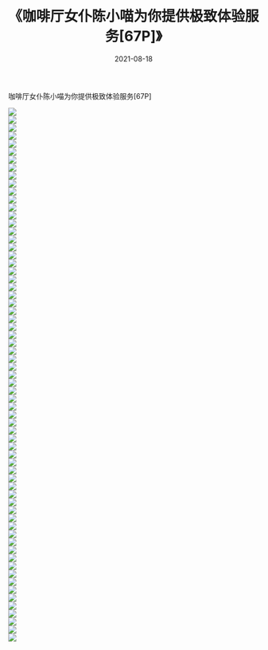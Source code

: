﻿---
layout: post
title:  《咖啡厅女仆陈小喵为你提供极致体验服务[67P]》
date:   2021-08-18
img: http://img.660000.xyz/Sharelink/性感/2021/咖啡厅女仆陈小喵为你提供极致体验服务[67P]/000.jpg
categories: [美女, 清纯, 唯美]
---

咖啡厅女仆陈小喵为你提供极致体验服务[67P]

  ![](http://img.660000.xyz/Sharelink/性感/2021/咖啡厅女仆陈小喵为你提供极致体验服务[67P]/001.jpg) <br> ![](http://img.660000.xyz/Sharelink/性感/2021/咖啡厅女仆陈小喵为你提供极致体验服务[67P]/002.jpg) <br> ![](http://img.660000.xyz/Sharelink/性感/2021/咖啡厅女仆陈小喵为你提供极致体验服务[67P]/003.jpg) <br> ![](http://img.660000.xyz/Sharelink/性感/2021/咖啡厅女仆陈小喵为你提供极致体验服务[67P]/004.jpg) <br> ![](http://img.660000.xyz/Sharelink/性感/2021/咖啡厅女仆陈小喵为你提供极致体验服务[67P]/005.jpg) <br> ![](http://img.660000.xyz/Sharelink/性感/2021/咖啡厅女仆陈小喵为你提供极致体验服务[67P]/006.jpg) <br> ![](http://img.660000.xyz/Sharelink/性感/2021/咖啡厅女仆陈小喵为你提供极致体验服务[67P]/007.jpg) <br> ![](http://img.660000.xyz/Sharelink/性感/2021/咖啡厅女仆陈小喵为你提供极致体验服务[67P]/008.jpg) <br> ![](http://img.660000.xyz/Sharelink/性感/2021/咖啡厅女仆陈小喵为你提供极致体验服务[67P]/009.jpg) <br> ![](http://img.660000.xyz/Sharelink/性感/2021/咖啡厅女仆陈小喵为你提供极致体验服务[67P]/010.jpg) <br> ![](http://img.660000.xyz/Sharelink/性感/2021/咖啡厅女仆陈小喵为你提供极致体验服务[67P]/011.jpg) <br> ![](http://img.660000.xyz/Sharelink/性感/2021/咖啡厅女仆陈小喵为你提供极致体验服务[67P]/012.jpg) <br> ![](http://img.660000.xyz/Sharelink/性感/2021/咖啡厅女仆陈小喵为你提供极致体验服务[67P]/013.jpg) <br> ![](http://img.660000.xyz/Sharelink/性感/2021/咖啡厅女仆陈小喵为你提供极致体验服务[67P]/014.jpg) <br> ![](http://img.660000.xyz/Sharelink/性感/2021/咖啡厅女仆陈小喵为你提供极致体验服务[67P]/015.jpg) <br> ![](http://img.660000.xyz/Sharelink/性感/2021/咖啡厅女仆陈小喵为你提供极致体验服务[67P]/016.jpg) <br> ![](http://img.660000.xyz/Sharelink/性感/2021/咖啡厅女仆陈小喵为你提供极致体验服务[67P]/017.jpg) <br> ![](http://img.660000.xyz/Sharelink/性感/2021/咖啡厅女仆陈小喵为你提供极致体验服务[67P]/018.jpg) <br> ![](http://img.660000.xyz/Sharelink/性感/2021/咖啡厅女仆陈小喵为你提供极致体验服务[67P]/019.jpg) <br> ![](http://img.660000.xyz/Sharelink/性感/2021/咖啡厅女仆陈小喵为你提供极致体验服务[67P]/020.jpg) <br> ![](http://img.660000.xyz/Sharelink/性感/2021/咖啡厅女仆陈小喵为你提供极致体验服务[67P]/021.jpg) <br> ![](http://img.660000.xyz/Sharelink/性感/2021/咖啡厅女仆陈小喵为你提供极致体验服务[67P]/022.jpg) <br> ![](http://img.660000.xyz/Sharelink/性感/2021/咖啡厅女仆陈小喵为你提供极致体验服务[67P]/023.jpg) <br> ![](http://img.660000.xyz/Sharelink/性感/2021/咖啡厅女仆陈小喵为你提供极致体验服务[67P]/024.jpg) <br> ![](http://img.660000.xyz/Sharelink/性感/2021/咖啡厅女仆陈小喵为你提供极致体验服务[67P]/025.jpg) <br> ![](http://img.660000.xyz/Sharelink/性感/2021/咖啡厅女仆陈小喵为你提供极致体验服务[67P]/026.jpg) <br> ![](http://img.660000.xyz/Sharelink/性感/2021/咖啡厅女仆陈小喵为你提供极致体验服务[67P]/027.jpg) <br> ![](http://img.660000.xyz/Sharelink/性感/2021/咖啡厅女仆陈小喵为你提供极致体验服务[67P]/028.jpg) <br> ![](http://img.660000.xyz/Sharelink/性感/2021/咖啡厅女仆陈小喵为你提供极致体验服务[67P]/029.jpg) <br> ![](http://img.660000.xyz/Sharelink/性感/2021/咖啡厅女仆陈小喵为你提供极致体验服务[67P]/030.jpg) <br> ![](http://img.660000.xyz/Sharelink/性感/2021/咖啡厅女仆陈小喵为你提供极致体验服务[67P]/031.jpg) <br> ![](http://img.660000.xyz/Sharelink/性感/2021/咖啡厅女仆陈小喵为你提供极致体验服务[67P]/032.jpg) <br> ![](http://img.660000.xyz/Sharelink/性感/2021/咖啡厅女仆陈小喵为你提供极致体验服务[67P]/033.jpg) <br> ![](http://img.660000.xyz/Sharelink/性感/2021/咖啡厅女仆陈小喵为你提供极致体验服务[67P]/034.jpg) <br> ![](http://img.660000.xyz/Sharelink/性感/2021/咖啡厅女仆陈小喵为你提供极致体验服务[67P]/035.jpg) <br> ![](http://img.660000.xyz/Sharelink/性感/2021/咖啡厅女仆陈小喵为你提供极致体验服务[67P]/036.jpg) <br> ![](http://img.660000.xyz/Sharelink/性感/2021/咖啡厅女仆陈小喵为你提供极致体验服务[67P]/037.jpg) <br> ![](http://img.660000.xyz/Sharelink/性感/2021/咖啡厅女仆陈小喵为你提供极致体验服务[67P]/038.jpg) <br> ![](http://img.660000.xyz/Sharelink/性感/2021/咖啡厅女仆陈小喵为你提供极致体验服务[67P]/039.jpg) <br> ![](http://img.660000.xyz/Sharelink/性感/2021/咖啡厅女仆陈小喵为你提供极致体验服务[67P]/040.jpg) <br> ![](http://img.660000.xyz/Sharelink/性感/2021/咖啡厅女仆陈小喵为你提供极致体验服务[67P]/041.jpg) <br> ![](http://img.660000.xyz/Sharelink/性感/2021/咖啡厅女仆陈小喵为你提供极致体验服务[67P]/042.jpg) <br> ![](http://img.660000.xyz/Sharelink/性感/2021/咖啡厅女仆陈小喵为你提供极致体验服务[67P]/043.jpg) <br> ![](http://img.660000.xyz/Sharelink/性感/2021/咖啡厅女仆陈小喵为你提供极致体验服务[67P]/044.jpg) <br> ![](http://img.660000.xyz/Sharelink/性感/2021/咖啡厅女仆陈小喵为你提供极致体验服务[67P]/045.jpg) <br> ![](http://img.660000.xyz/Sharelink/性感/2021/咖啡厅女仆陈小喵为你提供极致体验服务[67P]/046.jpg) <br> ![](http://img.660000.xyz/Sharelink/性感/2021/咖啡厅女仆陈小喵为你提供极致体验服务[67P]/047.jpg) <br> ![](http://img.660000.xyz/Sharelink/性感/2021/咖啡厅女仆陈小喵为你提供极致体验服务[67P]/048.jpg) <br> ![](http://img.660000.xyz/Sharelink/性感/2021/咖啡厅女仆陈小喵为你提供极致体验服务[67P]/049.jpg) <br> ![](http://img.660000.xyz/Sharelink/性感/2021/咖啡厅女仆陈小喵为你提供极致体验服务[67P]/050.jpg) <br> ![](http://img.660000.xyz/Sharelink/性感/2021/咖啡厅女仆陈小喵为你提供极致体验服务[67P]/051.jpg) <br> ![](http://img.660000.xyz/Sharelink/性感/2021/咖啡厅女仆陈小喵为你提供极致体验服务[67P]/052.jpg) <br> ![](http://img.660000.xyz/Sharelink/性感/2021/咖啡厅女仆陈小喵为你提供极致体验服务[67P]/053.jpg) <br> ![](http://img.660000.xyz/Sharelink/性感/2021/咖啡厅女仆陈小喵为你提供极致体验服务[67P]/054.jpg) <br> ![](http://img.660000.xyz/Sharelink/性感/2021/咖啡厅女仆陈小喵为你提供极致体验服务[67P]/055.jpg) <br> ![](http://img.660000.xyz/Sharelink/性感/2021/咖啡厅女仆陈小喵为你提供极致体验服务[67P]/056.jpg) <br> ![](http://img.660000.xyz/Sharelink/性感/2021/咖啡厅女仆陈小喵为你提供极致体验服务[67P]/057.jpg) <br> ![](http://img.660000.xyz/Sharelink/性感/2021/咖啡厅女仆陈小喵为你提供极致体验服务[67P]/058.jpg) <br> ![](http://img.660000.xyz/Sharelink/性感/2021/咖啡厅女仆陈小喵为你提供极致体验服务[67P]/059.jpg) <br> ![](http://img.660000.xyz/Sharelink/性感/2021/咖啡厅女仆陈小喵为你提供极致体验服务[67P]/060.jpg) <br> ![](http://img.660000.xyz/Sharelink/性感/2021/咖啡厅女仆陈小喵为你提供极致体验服务[67P]/061.jpg) <br> ![](http://img.660000.xyz/Sharelink/性感/2021/咖啡厅女仆陈小喵为你提供极致体验服务[67P]/062.jpg) <br> ![](http://img.660000.xyz/Sharelink/性感/2021/咖啡厅女仆陈小喵为你提供极致体验服务[67P]/063.jpg) <br> ![](http://img.660000.xyz/Sharelink/性感/2021/咖啡厅女仆陈小喵为你提供极致体验服务[67P]/064.jpg) <br> ![](http://img.660000.xyz/Sharelink/性感/2021/咖啡厅女仆陈小喵为你提供极致体验服务[67P]/065.jpg) <br> ![](http://img.660000.xyz/Sharelink/性感/2021/咖啡厅女仆陈小喵为你提供极致体验服务[67P]/066.jpg) <br> ![](http://img.660000.xyz/Sharelink/性感/2021/咖啡厅女仆陈小喵为你提供极致体验服务[67P]/067.jpg) <br>